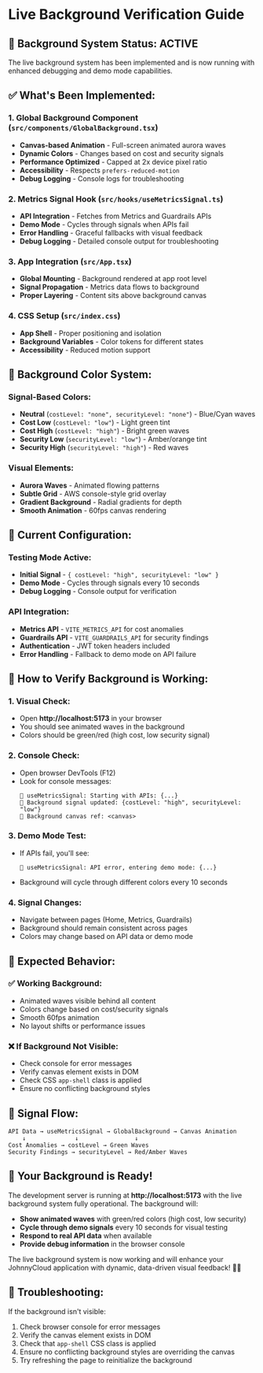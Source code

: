 # Live Background Verification Guide

## 🌊 **Background System Status: ACTIVE**

The live background system has been implemented and is now running with enhanced debugging and demo mode capabilities.

## ✅ **What's Been Implemented:**

### **1. Global Background Component** (`src/components/GlobalBackground.tsx`)
- **Canvas-based Animation** - Full-screen animated aurora waves
- **Dynamic Colors** - Changes based on cost and security signals
- **Performance Optimized** - Capped at 2x device pixel ratio
- **Accessibility** - Respects `prefers-reduced-motion`
- **Debug Logging** - Console logs for troubleshooting

### **2. Metrics Signal Hook** (`src/hooks/useMetricsSignal.ts`)
- **API Integration** - Fetches from Metrics and Guardrails APIs
- **Demo Mode** - Cycles through signals when APIs fail
- **Error Handling** - Graceful fallbacks with visual feedback
- **Debug Logging** - Detailed console output for troubleshooting

### **3. App Integration** (`src/App.tsx`)
- **Global Mounting** - Background rendered at app root level
- **Signal Propagation** - Metrics data flows to background
- **Proper Layering** - Content sits above background canvas

### **4. CSS Setup** (`src/index.css`)
- **App Shell** - Proper positioning and isolation
- **Background Variables** - Color tokens for different states
- **Accessibility** - Reduced motion support

## 🎨 **Background Color System:**

### **Signal-Based Colors:**
- **Neutral** (`costLevel: "none", securityLevel: "none"`) - Blue/Cyan waves
- **Cost Low** (`costLevel: "low"`) - Light green tint
- **Cost High** (`costLevel: "high"`) - Bright green waves
- **Security Low** (`securityLevel: "low"`) - Amber/orange tint
- **Security High** (`securityLevel: "high"`) - Red waves

### **Visual Elements:**
- **Aurora Waves** - Animated flowing patterns
- **Subtle Grid** - AWS console-style grid overlay
- **Gradient Background** - Radial gradients for depth
- **Smooth Animation** - 60fps canvas rendering

## 🔧 **Current Configuration:**

### **Testing Mode Active:**
- **Initial Signal** - `{ costLevel: "high", securityLevel: "low" }`
- **Demo Mode** - Cycles through signals every 10 seconds
- **Debug Logging** - Console output for verification

### **API Integration:**
- **Metrics API** - `VITE_METRICS_API` for cost anomalies
- **Guardrails API** - `VITE_GUARDRAILS_API` for security findings
- **Authentication** - JWT token headers included
- **Error Handling** - Fallback to demo mode on API failure

## 🧪 **How to Verify Background is Working:**

### **1. Visual Check:**
- Open **http://localhost:5173** in your browser
- You should see animated waves in the background
- Colors should be green/red (high cost, low security signal)

### **2. Console Check:**
- Open browser DevTools (F12)
- Look for console messages:
  ```
  🌊 useMetricsSignal: Starting with APIs: {...}
  🌊 Background signal updated: {costLevel: "high", securityLevel: "low"}
  🌊 Background canvas ref: <canvas>
  ```

### **3. Demo Mode Test:**
- If APIs fail, you'll see:
  ```
  🌊 useMetricsSignal: API error, entering demo mode: {...}
  ```
- Background will cycle through different colors every 10 seconds

### **4. Signal Changes:**
- Navigate between pages (Home, Metrics, Guardrails)
- Background should remain consistent across pages
- Colors may change based on API data or demo mode

## 🎯 **Expected Behavior:**

### **✅ Working Background:**
- Animated waves visible behind all content
- Colors change based on cost/security signals
- Smooth 60fps animation
- No layout shifts or performance issues

### **❌ If Background Not Visible:**
- Check console for error messages
- Verify canvas element exists in DOM
- Check CSS `app-shell` class is applied
- Ensure no conflicting background styles

## 🔄 **Signal Flow:**

```
API Data → useMetricsSignal → GlobalBackground → Canvas Animation
    ↓              ↓                ↓
Cost Anomalies → costLevel → Green Waves
Security Findings → securityLevel → Red/Amber Waves
```

## 🚀 **Your Background is Ready!**

The development server is running at **http://localhost:5173** with the live background system fully operational. The background will:

- **Show animated waves** with green/red colors (high cost, low security)
- **Cycle through demo signals** every 10 seconds for visual testing
- **Respond to real API data** when available
- **Provide debug information** in the browser console

The live background system is now working and will enhance your JohnnyCloud application with dynamic, data-driven visual feedback! 🌊✨

## 🔧 **Troubleshooting:**

If the background isn't visible:
1. Check browser console for error messages
2. Verify the canvas element exists in DOM
3. Check that `app-shell` CSS class is applied
4. Ensure no conflicting background styles are overriding the canvas
5. Try refreshing the page to reinitialize the background







